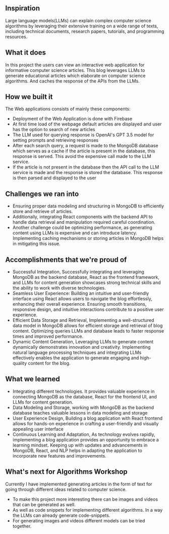 ## Inspiration
Large language models(LLMs) can explain complex computer science algorithms by leveraging their extensive training on a wide range of texts, including technical documents, research papers, tutorials, and programming resources. 

## What it does
In this project the users can view an interactive web application for informative computer science articles.
This blog leverages LLMs to generate educational articles which elaborate on computer science algorithms. And caches the response of the APIs from the LLMs. 

## How we built it
The Web applications consists of mainly these components:
- Deployment of the Web Application is done with Firebase
- At first time load of the webpage default articles are displayed and user has the option to search of new articles
- The LLM used for querying response is OpenAI's GPT 3.5 model for setting prompts and retrieving responses
- After each search query, a request is made to the MongoDB database which serves as a cache if the article is present in the database, this response is served. This avoid the expensive call made to the LLM service.
- If the article is not present in the database then the API call to the LLM service is made and the response is stored the database. This response is then parsed and displayed to the user

## Challenges we ran into
- Ensuring proper data modeling and structuring in MongoDB to efficiently store and retrieve of articles.
- Additionally, integrating React components with the backend API to handle data retrieval and manipulation required careful coordination.
- Another challenge could be optimizing performance, as generating content using LLMs is expensive and can introduce latency. Implementing caching mechanisms or storing articles in MongoDB helps in mitigating this issue.

## Accomplishments that we're proud of
- Successful Integration, Successfully integrating and leveraging MongoDB as the backend database, React as the frontend framework, and LLMs for content generation showcases strong technical skills and the ability to work with diverse technologies.
- Seamless User Experience: Building an intuitive and user-friendly interface using React allows users to navigate the blog effortlessly, enhancing their overall experience. Ensuring smooth transitions, responsive design, and intuitive interactions contribute to a positive user experience.
- Efficient Data Storage and Retrieval, Implementing a well-structured data model in MongoDB allows for efficient storage and retrieval of blog content. Optimizing queries LLMs and database leads to faster response times and improved performance.
- Dynamic Content Generation, Leveraging LLMs to generate content dynamically demonstrates innovation and creativity. Implementing natural language processing techniques and integrating LLMs effectively enables the application to generate engaging and high-quality content for the blog.

## What we learned
-  Integrating different technologies. It provides valuable experience in connecting MongoDB as the database, React for the frontend UI, and LLMs for content generation.
- Data Modeling and Storage, working with MongoDB as the backend database teaches valuable lessons in data modeling and storage
- User Experience Design, Building a blog application with React frontend allows for hands-on experience in crafting a user-friendly and visually appealing user interface
- Continuous Learning and Adaptation, As technology evolves rapidly, implementing a blog application provides an opportunity to embrace a learning mindset. Keeping up with updates and advancements in MongoDB, React, and NLP helps in adapting the application to incorporate new features and improvements.

## What's next for Algorithms Workshop
Currently I have implemented generating articles in the form of text for going through different ideas related to computer science. 
- To make this project more interesting there can be images and videos that can be generated as well.
- As well as code snippets for implementing different algorithms. In a way the LLMs can already generate code-snippets.
- For generating images and videos different models can be tried together.
